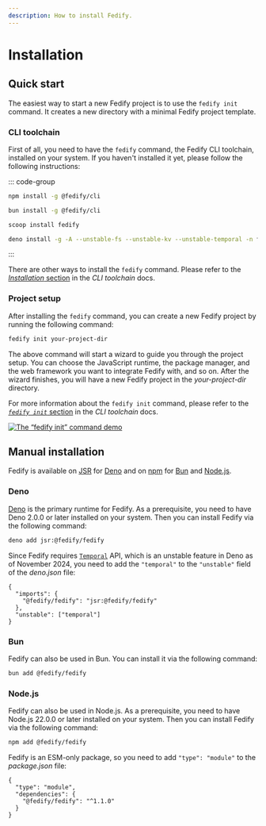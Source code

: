 ```yaml
---
description: How to install Fedify.
---
```

Installation
============


Quick start
-----------

The easiest way to start a new Fedify project is to use the `fedify init`
command.  It creates a new directory with a minimal Fedify project template.

### CLI toolchain

First of all, you need to have the `fedify` command, the Fedify CLI toolchain,
installed on your system.  If you haven't installed it yet, please follow the
following instructions:

::: code-group

~~~~ sh [Node.js]
npm install -g @fedify/cli
~~~~

~~~~ sh [Bun]
bun install -g @fedify/cli
~~~~

~~~~ powershell [Scoop (Windows)]
scoop install fedify
~~~~

~~~~ sh [Deno]
deno install -g -A --unstable-fs --unstable-kv --unstable-temporal -n fedify jsr:@fedify/cli
~~~~

:::

There are other ways to install the `fedify` command.  Please refer to the
[*Installation* section](./cli.md#installation) in the *CLI toolchain* docs.

### Project setup

After installing the `fedify` command, you can create a new Fedify project by
running the following command:

~~~~ sh
fedify init your-project-dir
~~~~

The above command will start a wizard to guide you through the project setup.
You can choose the JavaScript runtime, the package manager, and the web
framework you want to integrate Fedify with, and so on.  After the wizard
finishes, you will have a new Fedify project in the *your-project-dir*
directory.

For more information about the `fedify init` command, please refer to the
[*`fedify init`* section](./cli.md#fedify-init-initializing-a-fedify-project)
in the *CLI toolchain* docs.

[![The “fedify init” command demo](https://asciinema.org/a/671658.svg)](https://asciinema.org/a/671658)


Manual installation
-------------------

Fedify is available on [JSR] for [Deno] and on [npm] for [Bun] and [Node.js].

[JSR]: https://jsr.io/@fedify/fedify
[Deno]: https://deno.com/
[npm]: https://www.npmjs.com/package/@fedify/fedify
[Bun]: https://bun.sh/
[Node.js]: https://nodejs.org/


### Deno

[Deno] is the primary runtime for Fedify.  As a prerequisite, you need to have
Deno 2.0.0 or later installed on your system.  Then you can install Fedify
via the following command:

~~~~ sh
deno add jsr:@fedify/fedify
~~~~

Since Fedify requires [`Temporal`] API, which is an unstable feature in Deno as
of November 2024, you need to add the `"temporal"` to the `"unstable"` field of
the *deno.json* file:

~~~~ json{5}
{
  "imports": {
    "@fedify/fedify": "jsr:@fedify/fedify"
  },
  "unstable": ["temporal"]
}
~~~~

[`Temporal`]: https://tc39.es/proposal-temporal/docs/

### Bun

Fedify can also be used in Bun.  You can install it via the following
command:

~~~~ sh
bun add @fedify/fedify
~~~~

### Node.js

Fedify can also be used in Node.js.  As a prerequisite, you need to have Node.js
22.0.0 or later installed on your system.  Then you can install Fedify via
the following command:

~~~~ sh
npm add @fedify/fedify
~~~~

Fedify is an ESM-only package, so you need to add `"type": "module"` to the
*package.json* file:

~~~~ json{2}
{
  "type": "module",
  "dependencies": {
    "@fedify/fedify": "^1.1.0"
  }
}
~~~~
